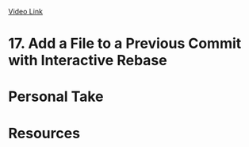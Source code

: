 [Video Link](https://egghead.io/lessons/git-add-a-file-to-a-previous-commit-with-interactive-rebase)

# 17. Add a File to a Previous Commit with Interactive Rebase

# Personal Take

# Resources
